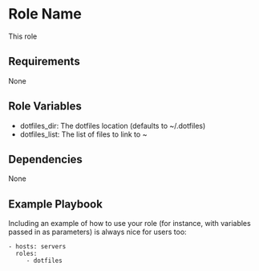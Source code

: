 Role Name
=========

This role

Requirements
------------

None

Role Variables
--------------

- dotfiles_dir: The dotfiles location (defaults to ~/.dotfiles)
- dotfiles_list: The list of files to link to ~

Dependencies
------------

None

Example Playbook
----------------

Including an example of how to use your role (for instance, with variables passed in as parameters) is always nice for users too:

```
- hosts: servers
  roles:
     - dotfiles
```

